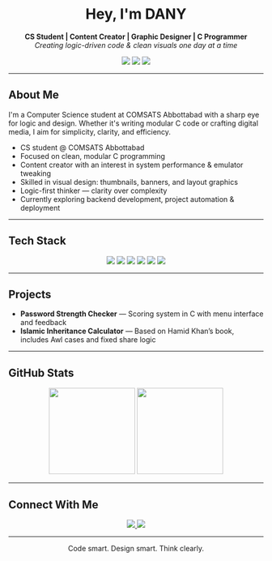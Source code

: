 <h1 align="center">Hey, I'm DANY</h1>
<p align="center">
  <b>CS Student | Content Creator | Graphic Designer | C Programmer</b><br>
  <i>Creating logic-driven code & clean visuals one day at a time</i>
</p>

<p align="center">
  <img src="https://img.shields.io/badge/Clean_C_Projects-DANY--fied-00599C?style=for-the-badge&logo=c&logoColor=white" />
  <img src="https://img.shields.io/badge/Content_Creation-Editor_%26_Designer-FF0000?style=for-the-badge&logo=youtube&logoColor=white" />
  <img src="https://img.shields.io/badge/Problem_Solver-Logical_Thinker-0e76a8?style=for-the-badge&logo=codeforces&logoColor=white" />
</p>

---

## About Me

I'm a Computer Science student at COMSATS Abbottabad with a sharp eye for logic and design. Whether it's writing modular C code or crafting digital media, I aim for simplicity, clarity, and efficiency.

- CS student @ COMSATS Abbottabad  
- Focused on clean, modular C programming  
- Content creator with an interest in system performance & emulator tweaking  
- Skilled in visual design: thumbnails, banners, and layout graphics  
- Logic-first thinker — clarity over complexity  
- Currently exploring backend development, project automation & deployment  

---

## Tech Stack

<p align="center">
  <img src="https://img.shields.io/badge/C-00599C?style=for-the-badge&logo=c&logoColor=white" />
  <img src="https://img.shields.io/badge/Adobe%20Photoshop-31A8FF?style=for-the-badge&logo=Adobe-Photoshop&logoColor=white" />
  <img src="https://img.shields.io/badge/DaVinci%20Resolve-000000?style=for-the-badge&logo=DaVinci-Resolve&logoColor=white" />
  <img src="https://img.shields.io/badge/Bluestacks-1D5F90?style=for-the-badge&logo=windows&logoColor=white" />
  <img src="https://img.shields.io/badge/GitHub-181717?style=for-the-badge&logo=github&logoColor=white" />
  <img src="https://img.shields.io/badge/VS%20Code-007ACC?style=for-the-badge&logo=visual-studio-code&logoColor=white" />
</p>

---

## Projects

- **Password Strength Checker** — Scoring system in C with menu interface and feedback
- **Islamic Inheritance Calculator** — Based on Hamid Khan’s book, includes Awl cases and fixed share logic  

---

## GitHub Stats

<p align="center">
  <img src="https://github-readme-stats.vercel.app/api?username=your-github-username&show_icons=true&theme=radical" height="170" />
  <img src="https://github-readme-stats.vercel.app/api/top-langs/?username=your-github-username&layout=compact&theme=radical" height="170" />
</p>

---

## Connect With Me

<p align="center">
  <a href="https://www.linkedin.com/in/danial-ahmed-92b908376/">
    <img src="https://img.shields.io/badge/LinkedIn-0A66C2?style=for-the-badge&logo=linkedin&logoColor=white" />
  </a>
  <a href="https://www.instagram.com/un_available_ds/?hl=en">
    <img src="https://img.shields.io/badge/Instagram-E4405F?style=for-the-badge&logo=instagram&logoColor=white" />
  </a>
</p>

---

<p align="center">
  Code smart. Design smart. Think clearly.  
</p>
